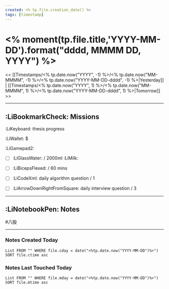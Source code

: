 ```yaml
---
created: <% tp.file.creation_date() %>
tags: [timestamp]
---
```


# <% moment(tp.file.title,'YYYY-MM-DD').format("dddd, MMMM DD, YYYY") %>

<< [[Timestamps/<% tp.date.now("YYYY", -1) %>/<% tp.date.now("MM-MMMM", -1) %>/<% tp.date.now("YYYY-MM-DD-dddd", -1) %>|Yesterday]] | [[Timestamps/<% tp.date.now("YYYY", 1) %>/<% tp.date.now("MM-MMMM", 1) %>/<% tp.date.now("YYYY-MM-DD-dddd", 1) %>|Tomorrow]] >>

---
## :LiBookmarkCheck: Missions

:LiKeyboard: thesis progress

:LiWallet: $

:LiGamepad2: 

- [ ] :LiGlassWater: / 2000ml :LiMilk:

- [ ] :LiBicepsFlexed: / 60 mins

- [ ] :LiCodeXml: daily algorithm question / 1 

- [ ] :LiArrowDownRightFromSquare: daily interview question / 3

---
## :LiNotebookPen: Notes

#八股

---
### Notes Created Today
```dataview
List FROM "" WHERE file.cday = date("<%tp.date.now("YYYY-MM-DD")%>") SORT file.ctime asc
```

### Notes Last Touched Today
```dataview
List FROM "" WHERE file.mday = date("<%tp.date.now("YYYY-MM-DD")%>") SORT file.mtime asc
```